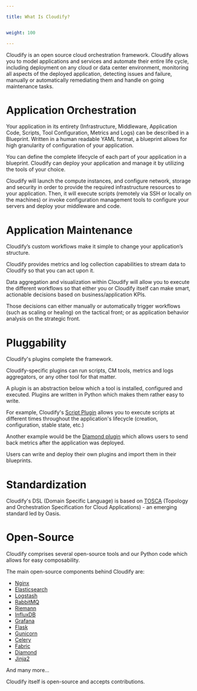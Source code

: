 ```yaml
---

title: What Is Cloudify?


weight: 100

---
```


Cloudify is an open source cloud orchestration framework. Cloudify allows you to model applications and services and automate their entire life cycle, including deployment on any cloud or data center environment, monitoring all aspects of the deployed application, detecting issues and failure, manually or automatically remediating them and handle on going maintenance tasks.


# Application Orchestration

Your application in its entirety (Infrastructure, Middleware, Application Code, Scripts, Tool Configuration, Metrics and Logs) can be described in a Blueprint.
Written in a human readable YAML format, a blueprint allows for high granularity of configuration of your application.

You can define the complete lifecycle of each part of your application in a blueprint. Cloudify can deploy your application and manage it by utilizing the tools of your choice.

Cloudify will launch the compute instances, and configure network, storage and security in order to provide the required infrastructure resources to your application.
Then, it will execute scripts (remotely via SSH or locally on the machines) or invoke configuration management tools to configure your servers and deploy your middleware and code.

# Application Maintenance

Cloudify’s custom workflows make it simple to change your application’s structure.

Cloudify provides metrics and log collection capabilities to stream data to Cloudify so that you can act upon it.

Data aggregation and visualization within Cloudify will allow you to execute the different workflows so that either you or Cloudify itself can make smart, actionable decisions based on business/application KPIs.

Those decisions can either manually or automatically trigger workflows (such as scaling or healing) on the tactical front; or as application behavior analysis on the strategic front.


# Pluggability

Cloudify's plugins complete the framework.

Cloudify-specific plugins can run scripts, CM tools, metrics and logs aggregators, or any other tool for that matter.

A plugin is an abstraction below which a tool is installed, configured and executed. Plugins are written in Python which makes them rather easy to write.

For example, Cloudify's [Script Plugin](/plugins/script) allows you to execute scripts at different times throughout the application's lifecycle (creation, configuration, stable state, etc.)

Another example would be the [Diamond plugin](/plugins/diamond) which allows users to send back metrics after the application was deployed.

Users can write and deploy their own plugins and import them in their blueprints.

# Standardization

Cloudify's DSL (Domain Specific Language) is based on [TOSCA](https://www.oasis-open.org/committees/tc_home.php?wg_abbrev=tosca) (Topology and Orchestration Specification for Cloud Applications) - an emerging standard led by Oasis.


# Open-Source

Cloudify comprises several open-source tools and our Python code which allows for easy composability.

The main open-source components behind Cloudify are:

* [Nginx](http://nginx.com/)
* [Elasticsearch](https://www.elastic.co/products/elasticsearch)
* [Logstash](https://www.elastic.co/products/logstash)
* [RabbitMQ](http://www.rabbitmq.com/)
* [Riemann](http://riemann.io/)
* [InfluxDB](http://influxdb.com/)
* [Grafana](http://grafana.org/)
* [Flask](http://flask.pocoo.org/)
* [Gunicorn](http://gunicorn.org/)
* [Celery](http://www.celeryproject.org/)
* [Fabric](http://www.fabfile.org/)
* [Diamond](http://diamond.readthedocs.io/)
* [Jinja2](http://jinja.pocoo.org/docs/dev/)

And many more...

Cloudify itself is open-source and accepts contributions.
